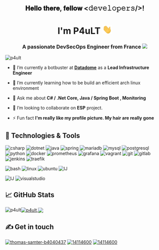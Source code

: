<div align="center">
<h2> 𝐇𝐞𝐥𝐥𝐨 𝐭𝐡𝐞𝐫𝐞, 𝐟𝐞𝐥𝐥𝐨𝐰 <𝚍𝚎𝚟𝚎𝚕𝚘𝚙𝚎𝚛𝚜/>!</h2>
</div>

<h1 align="center">I'm P4uLT <img src="https://github.com/ABSphreak/ABSphreak/blob/master/gifs/Hi.gif?raw=true" width="30px"> </h1> 
<h3 align="center">A passionate DevSecOps Engineer from France <img src="https://image.flaticon.com/icons/svg/197/197560.svg" width="20"/></h3>

<p align="left"> <img src="https://komarev.com/ghpvc/?username=p4ult" alt="p4ult" /> </p>

- 🔭 I’m currently a botbuster at [**Datadome**](https://datadome.co) as a **Lead Infrastructure Engineer**

- 🌱 I’m currently learning how to be build an efficient arch linux environment

- 💬 Ask me about **C# / .Net Core, Java / Spring Boot , Monitoring**

- 👯 I’m looking to collaborate on **ESP** project.

- ⚡ Fun fact **I'm really like my profile picture. My hair are really gone**

## 🔧 Technologies & Tools

<p align="left"><img src="https://devicons.github.io/devicon/devicon.git/icons/csharp/csharp-original.svg" alt="csharp" width="40" height="40"/> <img src="https://devicons.github.io/devicon/devicon.git/icons/dot-net/dot-net-original-wordmark.svg" alt="dotnet" width="40" height="40"/>  <img src="https://devicons.github.io/devicon/devicon.git/icons/java/java-original-wordmark.svg" alt="java" width="40" height="40"/> <img src="https://www.vectorlogo.zone/logos/springio/springio-icon.svg" alt="spring" width="40" height="40"/> <img src="https://www.vectorlogo.zone/logos/mariadb/mariadb-icon.svg" alt="mariadb" width="40" height="40"/> <img src="https://devicons.github.io/devicon/devicon.git/icons/mysql/mysql-original-wordmark.svg" alt="mysql" width="40" height="40"/> <img src="https://devicons.github.io/devicon/devicon.git/icons/postgresql/postgresql-original-wordmark.svg" alt="postgresql" width="40" height="40"/> <img src="https://devicons.github.io/devicon/devicon.git/icons/python/python-original.svg" alt="python" width="40" height="40"/>  <img src="https://devicons.github.io/devicon/devicon.git/icons/docker/docker-original-wordmark.svg" alt="docker" width="40" height="40"/> <img src="https://www.vectorlogo.zone/logos/prometheusio/prometheusio-icon.svg" alt="prometheus" width="40" height="40"/> <img src="https://www.vectorlogo.zone/logos/grafana/grafana-icon.svg" alt="grafana" width="40" height="40"/> <img src="https://www.vectorlogo.zone/logos/vagrantup/vagrantup-icon.svg" alt="vagrant" width="40" height="40"/>  <img src="https://www.vectorlogo.zone/logos/git-scm/git-scm-icon.svg" alt="git" width="40" height="40"/> <img src="https://www.vectorlogo.zone/logos/gitlab/gitlab-icon.svg" alt="gitlab" width="40" height="40"/> <img src="https://www.vectorlogo.zone/logos/jenkins/jenkins-icon.svg" alt="jenkins" width="40" height="40"/>
<img src="https://www.vectorlogo.zone/logos/traefikio/traefikio-icon.svg" alt="traefik" width="40" height="40"/> 
</p>
<p>
<img src="https://www.vectorlogo.zone/logos/gnu_bash/gnu_bash-icon.svg" alt="bash" width="40" height="40"/> 
<img src="https://devicons.github.io/devicon/devicon.git/icons/linux/linux-original.svg" alt="linux" width="40" height="40"/>
<img src="https://devicons.github.io/devicon/devicon.git/icons/ubuntu/ubuntu-plain.svg" alt="ubuntu" width="40" height="40"/>
<img src="https://www.vectorlogo.zone/logos/centos/centos-icon.svg" alt="IJ" width="40" height="40"/> 
</p>
<p><img src="https://devicons.github.io/devicon/devicon.git/icons/intellij/intellij-original.svg" alt="IJ" width="40" height="40"/> <img src="https://devicons.github.io/devicon/devicon.git/icons/visualstudio/visualstudio-plain.svg" alt="visualstudio" width="40" height="40"/></p>

## &#x1f4c8; GitHub Stats

<p>
<a href="https://github.com/P4uLT/P4uLT">
<img align="left" src="https://github-readme-stats.vercel.app/api/top-langs/?username=p4ult&hide=html&title_color=ffffff&text_color=c9cacc&icon_color=2bbc8a&bg_color=1d1f21" alt="p4ult" />
</a>  

<a href="https://github.com/P4uLT/P4uLT">

<img align="center" src="https://github-readme-stats.vercel.app/api?username=p4ult&show_icons=true&show_icons=true&line_height=27&count_private=true&title_color=ffffff&text_color=c9cacc&icon_color=2bbc8a&bg_color=1d1f21" alt="p4ult" />
</a>  

<a href="https://github.com/P4uLT/adminlte-keycloak-theme">
  <img align="center" src="https://github-readme-stats.vercel.app/api/pin/?username=P4ulT&repo=adminlte-keycloak-theme&title_color=ffffff&text_color=c9cacc&icon_color=2bbc8a&bg_color=1d1f21" />
</a>  

</p>

## &#x270d; Get in touch

<a href="https://linkedin.com/in/thomas-samter-b4040437" target="blank"><img align="center" src="https://cdn.jsdelivr.net/npm/simple-icons@3.0.1/icons/linkedin.svg" alt="thomas-samter-b4040437" height="30" width="30" /></a>
<a href="https://stackoverflow.com/users/14114600" target="blank"><img align="center" src="https://cdn.jsdelivr.net/npm/simple-icons@3.0.1/icons/stackoverflow.svg" alt="14114600" height="30" width="30" /></a>
<a href="mailto:samter.thomas@gmail.com" mailto="samter.thomas@gmail.com" target="_blank"><img align="center" src="https://cdn.jsdelivr.net/npm/simple-icons@3.0.1/icons/gmail.svg" alt="14114600" height="30" width="30" /></a>
